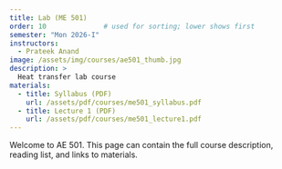 ```yaml
---
title: Lab (ME 501)
order: 10              # used for sorting; lower shows first
semester: "Mon 2026-I"
instructors:
  - Prateek Anand
image: /assets/img/courses/ae501_thumb.jpg
description: >
  Heat transfer lab course
materials:
  - title: Syllabus (PDF)
    url: /assets/pdf/courses/me501_syllabus.pdf
  - title: Lecture 1 (PDF)
    url: /assets/pdf/courses/me501_lecture1.pdf
---
```

Welcome to AE 501. This page can contain the full course description, reading list, and links to materials.
